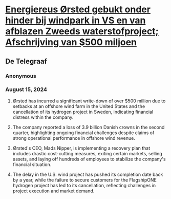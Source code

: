 # [Energiereus Ørsted gebukt onder hinder bij windpark in VS en van afblazen Zweeds waterstofproject; Afschrijving van $500 miljoen](https://advance.lexis.com/api/document?collection=news&id=urn:contentItem:6CR7-NJG1-JBNJ-22KV-00000-00&context=1519360)
## De Telegraaf
### Anonymous
### August 15, 2024

1. Ørsted has incurred a significant write-down of over $500 million due to setbacks at an offshore wind farm in the United States and the cancellation of its hydrogen project in Sweden, indicating financial distress within the company.

2. The company reported a loss of 3.9 billion Danish crowns in the second quarter, highlighting ongoing financial challenges despite claims of strong operational performance in offshore wind revenue.

3. Ørsted's CEO, Mads Nipper, is implementing a recovery plan that includes drastic cost-cutting measures, exiting certain markets, selling assets, and laying off hundreds of employees to stabilize the company's financial situation.

4. The delay in the U.S. wind project has pushed its completion date back by a year, while the failure to secure customers for the FlagshipONE hydrogen project has led to its cancellation, reflecting challenges in project execution and market demand.